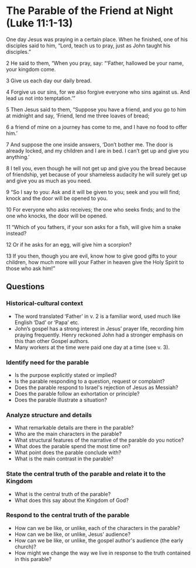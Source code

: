 # The Parable of the Friend at Night (Luke 11:1-13)

One day Jesus was praying in a certain place. When he finished, one of his disciples said to him, “Lord, teach us to pray, just as John taught his disciples.”

2 He said to them, “When you pray, say: “‘Father, hallowed be your name, your kingdom come.

3 Give us each day our daily bread.

4 Forgive us our sins, for we also forgive everyone who sins against us. And lead us not into temptation.’”

5 Then Jesus said to them, “Suppose you have a friend, and you go to him at midnight and say, ‘Friend, lend me three loaves of bread;

6 a friend of mine on a journey has come to me, and I have no food to offer him.’

7 And suppose the one inside answers, ‘Don’t bother me. The door is already locked, and my children and I are in bed. I can’t get up and give you anything.’

8 I tell you, even though he will not get up and give you the bread because of friendship, yet because of your shameless audacity he will surely get up and give you as much as you need.

9 “So I say to you: Ask and it will be given to you; seek and you will find; knock and the door will be opened to you.

10 For everyone who asks receives; the one who seeks finds; and to the one who knocks, the door will be opened.

11 “Which of you fathers, if your son asks for a fish, will give him a snake instead?

12 Or if he asks for an egg, will give him a scorpion?

13 If you then, though you are evil, know how to give good gifts to your children, how much more will your Father in heaven give the Holy Spirit to those who ask him!”


## Questions

### Historical-cultural context

* The word translated ‘Father’ in v. 2 is a familiar word, used much like English ‘Dad’ or ‘Papa’ etc.
* John’s gospel has a strong interest in Jesus’ prayer life, recording him praying frequently. Henry reckoned John had a stronger emphasis on this than other Gospel authors.
* Many workers at the time were paid one day at a time (see v. 3).

### Identify need for the parable

* Is the purpose explicitly stated or implied?
* Is the parable responding to a question, request or complaint?
* Does the parable respond to Israel's rejection of Jesus as Messiah?
* Does the parable follow an exhortation or principle?
* Does the parable illustrate a situation?

### Analyze structure and details

* What remarkable details are there in the parable?
* Who are the main characters in the parable?
* What structural features of the narrative of the parable do you notice?
* What does the parable spend the most time on?
* What point does the parable conclude with?
* What is the main contrast in the parable?

### State the central truth of the parable and relate it to the Kingdom

* What is the central truth of the parable?
* What does this say about the Kingdom of God?

### Respond to the central truth of the parable

* How can we be like, or unlike, each of the characters in the parable?
* How can we be like, or unlike, Jesus' audience?
* How can we be like, or unlike, the gospel author's audience (the early church)?
* How might we change the way we live in response to the truth contained in
  this parable?
